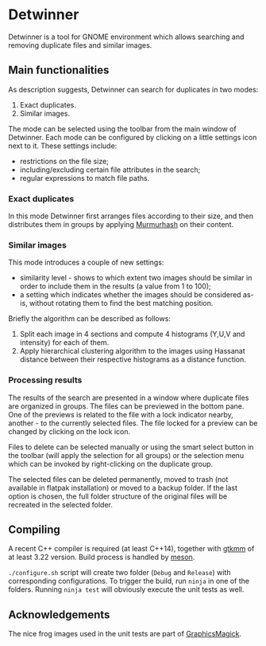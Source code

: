 # Detwinner

Detwinner is a tool for GNOME environment which allows searching and removing duplicate files and similar images.

## Main functionalities

As description suggests, Detwinner can search for duplicates in two modes:

1. Exact duplicates.
2. Similar images.

The mode can be selected using the toolbar from the main window of Detwinner. Each mode can be configured by clicking on a little settings icon next to it. These settings include:

* restrictions on the file size;
* including/excluding certain file attributes in the search;
* regular expressions to match file paths.

### Exact duplicates

In this mode Detwinner first arranges files according to their size, and then distributes them in groups by applying [Murmurhash](https://en.wikipedia.org/wiki/MurmurHash) on their content.

### Similar images

This mode introduces a couple of new settings:

* similarity level - shows to which extent two images should be similar in order to include them in the results (a value from 1 to 100);
* a setting which indicates whether the images should be considered as-is, without rotating them to find the best matching position.

Briefly the algorithm can be described as follows:

1. Split each image in 4 sections and compute 4 histograms (Y,U,V and intensity) for each of them.
2. Apply hierarchical clustering algorithm to the images using Hassanat distance between their respective histograms as a distance function.

### Processing results

The results of the search are presented in a window where duplicate files are organized in groups. The files can be previewed in the bottom pane. One of the previews is related to the file with a lock indicator nearby, another - to the currently selected files. The file locked for a preview can be changed by clicking on the lock icon.

Files to delete can be selected manually or using the smart select button in the toolbar (will apply the selection for all groups) or the selection menu which can be invoked by right-clicking on the duplicate group.

The selected files can be deleted permanently, moved to trash (not available in flatpak installation) or moved to a backup folder. If the last option is chosen, the full folder structure of the original files will be recreated in the selected folder.

## Compiling

A recent C++ compiler is required (at least C++14), together with [gtkmm](https://www.gtkmm.org/) of at least 3.22 version. Build process is handled by [meson](http://mesonbuild.com/).

`./configure.sh` script will create two folder (`Debug` and `Release`) with corresponding configurations. To trigger the build, run `ninja` in one of the folders. Running `ninja test` will obviously execute the unit tests as well.

## Acknowledgements

The nice frog images used in the unit tests are part of [GraphicsMagick](http://www.graphicsmagick.org/).
